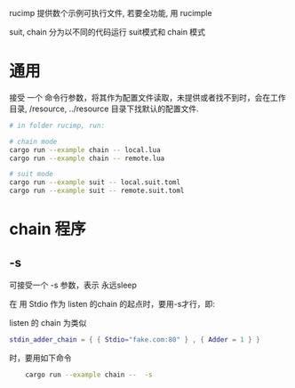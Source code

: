 
rucimp 提供数个示例可执行文件, 若要全功能, 用 rucimple

suit, chain 分为以不同的代码运行 suit模式和 chain 模式



# 通用

接受 一个 命令行参数，将其作为配置文件读取，未提供或者找不到时，会在工作目录, /resource, ../resource 目录下找默认的配置文件.

```sh
# in folder rucimp, run:

# chain mode
cargo run --example chain -- local.lua
cargo run --example chain -- remote.lua

# suit mode
cargo run --example suit -- local.suit.toml
cargo run --example suit -- remote.suit.toml
```

# chain 程序

## -s

可接受一个 -s 参数，表示 永远sleep

在 用 Stdio 作为 listen 的chain 的起点时，要用-s才行，即:

listen 的 chain 为类似
```lua
stdin_adder_chain = { { Stdio="fake.com:80" } , { Adder = 1 } }
```
时，要用如下命令

```sh
    cargo run --example chain --  -s
```
